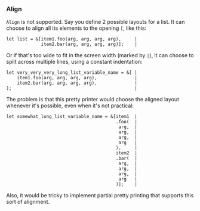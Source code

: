 ### Align

`Align` is not supported.  Say you define 2 possible layouts for a list. It can
choose to align all its elements to the opening `[`, like this:

```
let list = &[item1.foo(arg, arg, arg, arg),     |
             item2.bar(arg, arg, arg, arg)];    |
```

Or if that's too wide to fit in the screen width (marked by `|`), it can choose
to split across multiple lines, using a constant indentation:

```
let very_very_very_long_list_variable_name = &[ |
    item1.foo(arg, arg, arg, arg),              |
    item2.bar(arg, arg, arg, arg),              |
];                                              |
```

The problem is that this pretty printer would choose the aligned layout whenever
it's possible, even when it's not practical:

```
let somewhat_long_list_variable_name = &[item1  |
                                         .foo(  |
                                          arg,  |
                                          arg,  |
                                          arg,  |
                                          arg   |
                                         ),     |
                                         item2  |
                                         .bar(  |
                                          arg,  |
                                          arg,  |
                                          arg,  |
                                          arg   |
                                         )];    |
```

Also, it would be tricky to implement partial pretty printing that supports this
sort of alignment. 
